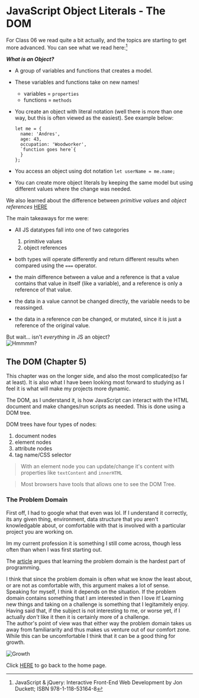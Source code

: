 # JavaScript Object Literals - The DOM

For Class 06 we read quite a bit actually, and the topics are starting to get more advanced.  You can see what we read here:[^1]

**_What is an Object?_**
- A group of variables and functions that creates a model.
- These variables and functions take on new names!
  - variables = `properties`
  - functions = `methods`
- You create an object with literal notation (well there is more than one way, but this is often viewed as the easiest).  See example below:

      let me = {
        name: 'Andres',
        age: 43,
        occupation: 'Woodworker',
        `function goes here`{
        }
      };
- You access an object using dot notation `let userName = me.name;`
- You can create more object literals by keeping the same model but using different values where the change was needed. 

We also learned about the difference between _primitive values_ and _object references_ [HERE](https://betterprogramming.pub/intermediate-javascript-whats-the-difference-between-primitive-values-and-object-references-e863d70677b)

The main takeaways for me were:
- All JS datatypes fall into one of two categories
  
  1. primitive values
  2. object references 
- both types will operate differently and return different results when compared using the `===` operator.
- the main difference between a value and a reference is that a value contains that value in itself (like a variable), and a reference is only a reference of that value.  
- the data in a value cannot be changed directly, the variable needs to be reassinged. 
- the data in a reference _can_ be changed, or mutated, since it is just a reference of the original value. 

But wait... isn't _everything_ in JS an object?         
![Hmmmm?](https://encrypted-tbn0.gstatic.com/images?q=tbn:ANd9GcSRmVUgTxecZtCEK3PJWbja4gdMpLZCitl2kw&usqp=CAU)

## The DOM (Chapter 5)

This chapter was on the longer side, and also the most complicated(so far at least). It is also what I have been looking most forward to studying as I feel it is what will make my projects more dynamic.  

The DOM, as I understand it, is how JavaScript can interact with the HTML document and make changes/run scripts as needed.  This is done using a DOM tree.  

DOM trees have four types of nodes:
1. document nodes
2. element nodes
3. attribute nodes
4. tag name/CSS selector

> With an element node you can update/change it's content with properties like `textContent` and `innerHTML`

> Most browsers have tools that allows one to see the DOM Tree.

### The Problem Domain

First off, I had to google what that even was lol.  If I understand it correctly, its any given thing, environment, data structure that you aren't knowledgable about, or comfortable with that is involved with a particular project you are working on.  

Im my current profession it is something I still come across, though less often than when I was first starting out.  

The [article](https://simpleprogrammer.com/understanding-the-problem-domain-is-the-hardest-part-of-programming) argues that learning the problem domain is the hardest part of programming.  

I think that since the problem domain is often what we know the least about, or are not as comfortable with, this argument makes a lot of sense.  Speaking for myself, I think it depends on the situation.  If the problem domain contains something that I am interested in then I love it!  Learning new things and taking on a challenge is something that I legitamitely enjoy.  Having said that, if the subject is not interesting to me, or worse yet, if I actually _don't_ like it then it is certainly more of a challenge.  
The author's point of view was that either way the problem domain takes us away from familiararity and thus makes us venture out of our comfort zone. While this can be uncomfortable I think that it can be a good thing for growth. 

![Growth](https://encrypted-tbn0.gstatic.com/images?q=tbn:ANd9GcSZ6MJfA21oMWxTilBXDpAzbR3QR4VMuFmVxw&usqp=CAU)

Click [HERE](README.md) to go back to the home page.

[^1]: JavaScript & jQuery: Interactive Front-End Web Development by Jon Duckett; ISBN 978-1-118-53164-8
